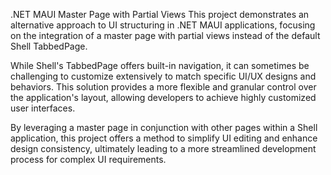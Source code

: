.NET MAUI Master Page with Partial Views
This project demonstrates an alternative approach to UI structuring in .NET MAUI applications, focusing on the integration of a master page with partial views instead of the default Shell TabbedPage.

While Shell's TabbedPage offers built-in navigation, it can sometimes be challenging to customize extensively to match specific UI/UX designs and behaviors. This solution provides a more flexible and granular control over the application's layout, allowing developers to achieve highly customized user interfaces.

By leveraging a master page in conjunction with other pages within a Shell application, this project offers a method to simplify UI editing and enhance design consistency, ultimately leading to a more streamlined development process for complex UI requirements.
